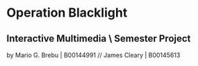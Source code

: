 # Operation Blacklight

## Interactive Multimedia \ Semester Project

by Mario G. Brebu | B00144991
// James Cleary | B00145613
 
